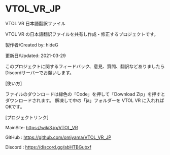 # VTOL_VR_JP
VTOL VR 日本語翻訳ファイル

VTOL VR の日本語翻訳ファイルを共有し作成・修正するプロジェクトです。

製作者/Created by: hideG

更新日/Updated: 2021-03-29


このプロジェクトに関するフィードバック、意見、質問、翻訳などありましたらDiscordサーバーでお願いします。



[使い方]

ファイルのダウンロードは緑色の「Code」を押して「Download Zip」を押すとダウンロードされます。
解凍して中の「ja」フォルダーを VTOL VR に入れればOKです。



[プロジェクトリンク]

MainSite: https://wiki3.jp/VTOL_VR

GitHub  : https://github.com/omiyama/VTOL_VR_JP

Discord : https://discord.gg/abHTBGubxf


